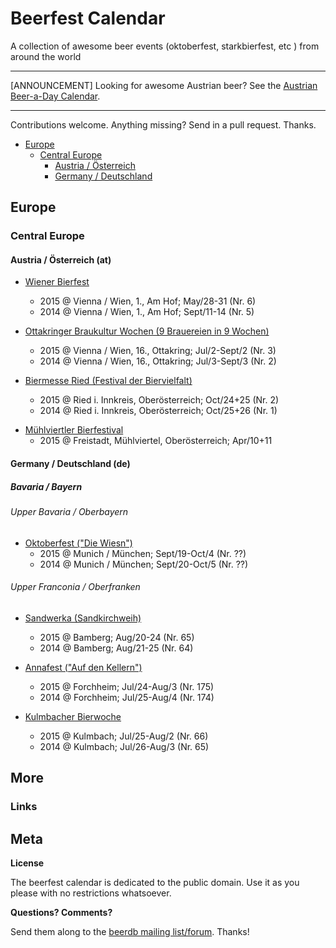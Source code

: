# Beerfest Calendar

A collection of awesome beer events (oktoberfest, starkbierfest, etc ) from around the world

---

[ANNOUNCEMENT] Looking for awesome Austrian beer? See the [Austrian Beer-a-Day Calendar](http://at365.herokuapp.com).

---


Contributions welcome. Anything missing? Send in a pull request. Thanks.


- [Europe](#europe)
  - [Central Europe](#central-europe)
      - [Austria / Österreich](#austria--%C3%96sterreich-at)
      - [Germany / Deutschland](#germany--deutschland-de)


## Europe

### Central Europe

#### Austria / Österreich (at)

- [Wiener Bierfest](http://www.wienerbierfest.at)
   - 2015 @ Vienna / Wien, 1., Am Hof; May/28-31   (Nr. 6)
   - 2014 @ Vienna / Wien, 1., Am Hof; Sept/11-14  (Nr. 5)

- [Ottakringer Braukultur Wochen (9 Brauereien in 9 Wochen)](http://www.ottakringerbrauerei.at/braukulturwochen)
   - 2015 @ Vienna / Wien, 16., Ottakring; Jul/2-Sept/2 (Nr. 3)
   - 2014 @ Vienna / Wien, 16., Ottakring; Jul/3-Sept/3 (Nr. 2) 

- [Biermesse Ried (Festival der Biervielfalt)](https://www.facebook.com/events/1605757036310674)
   - 2015 @ Ried i. Innkreis, Oberösterreich; Oct/24+25  (Nr. 2)
   - 2014 @ Ried i. Innkreis, Oberösterreich; Oct/25+26  (Nr. 1)

<!-- organized by BierIG  - http://www.bierig.org 
  -->

- [Mühlviertler Bierfestival](http://www.muehlviertler-bierfestival.at)
  - 2015 @ Freistadt, Mühlviertel, Oberösterreich; Apr/10+11



#### Germany / Deutschland (de)

##### Bavaria / Bayern

###### Upper Bavaria / Oberbayern

- [Oktoberfest ("Die Wiesn")](http://www.muenchen.de/veranstaltungen/oktoberfest.html)
    - 2015 @ Munich / München; Sept/19-Oct/4   (Nr. ??)
    - 2014 @ Munich / München; Sept/20-Oct/5   (Nr. ??)

###### Upper Franconia / Oberfranken

- [Sandwerka (Sandkirchweih)](http://www.sandkerwa.de)
   - 2015 @ Bamberg; Aug/20-24   (Nr. 65)
   - 2014 @ Bamberg; Aug/21-25   (Nr. 64)

- [Annafest ("Auf den Kellern")](http://www.forchheim.de/content/annafest-forchheim)
   - 2015 @ Forchheim; Jul/24-Aug/3  (Nr. 175)
   - 2014 @ Forchheim; Jul/25-Aug/4  (Nr. 174) 

- [Kulmbacher Bierwoche](http://www.kulmbacher-bierwoche.de)
   - 2015 @ Kulmbach; Jul/25-Aug/2  (Nr. 66)
   - 2014 @ Kulmbach; Jul/26-Aug/3  (Nr. 65)


## More

### Links



## Meta

**License**

The beerfest calendar is dedicated to the public domain. Use it as you please with no restrictions whatsoever.

**Questions? Comments?**

Send them along to the [beerdb mailing list/forum](http://groups.google.com/group/beerdb). Thanks!


